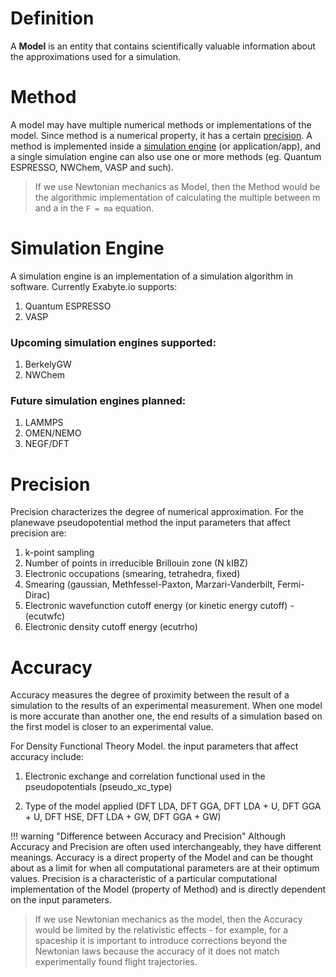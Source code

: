 <!-- by TB -->

# Definition

A **Model** is an entity that contains scientifically valuable information about the approximations used for a simulation.

# Method

A model may have multiple numerical methods or implementations of the model.  Since method is a numerical property, it has a certain [precision](#precision).  A method is implemented inside a [simulation engine](#simulation-engine) (or application/app), and a single simulation engine can also use one or more methods (eg. Quantum ESPRESSO, NWChem, VASP and such).

> If we use Newtonian mechanics as Model, then the Method would be the algorithmic implementation of calculating the multiple between m and a in the `F = ma` equation.

# Simulation Engine

A simulation engine is an implementation of a simulation algorithm in software. Currently Exabyte.io supports:
1. Quantum ESPRESSO
2. VASP

### Upcoming simulation engines supported:

1. BerkelyGW
2. NWChem

### Future simulation engines planned:

1. LAMMPS
2. OMEN/NEMO
3. NEGF/DFT

# Precision

Precision characterizes the degree of numerical approximation.  For the planewave pseudopotential method the input parameters that affect precision are:

1. k-point sampling
2. Number of points in irreducible Brillouin zone (N kIBZ)
3. Electronic occupations (smearing, tetrahedra, fixed)
4. Smearing (gaussian, Methfessel-Paxton, Marzari-Vanderbilt, Fermi-Dirac)
5. Electronic wavefunction cutoff energy (or kinetic energy cutoff) - (ecutwfc)
6. Electronic density cutoff energy (ecutrho)

# Accuracy

Accuracy measures  the degree of proximity between the result of a simulation to the results of an experimental measurement. When one model is more accurate than another one, the end results of a simulation based on the first model is closer to an experimental value.

For Density Functional Theory Model. the input parameters that affect accuracy include:

1. Electronic exchange and correlation functional used in the pseudopotentials (pseudo_xc_type)

2. Type of the model applied (DFT LDA, DFT GGA, DFT LDA + U, DFT GGA + U, DFT HSE, DFT LDA + GW, DFT GGA + GW)

!!! warning "Difference between Accuracy and Precision"
    Although Accuracy and Precision are often used interchangeably, they have different meanings. Accuracy is a direct property of the Model and can be thought about as a limit for when all computational parameters are at their optimum values. Precision is a characteristic of a particular computational implementation of the Model (property of Method) and is directly dependent on the input parameters.

> If we use Newtonian mechanics as the model, then the Accuracy would be limited by the relativistic effects - for example, for a spaceship it is important to introduce corrections beyond the Newtonian laws because the accuracy of it does not match experimentally found flight trajectories.
